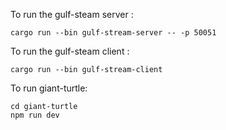 To run the gulf-steam server :

```shell
cargo run --bin gulf-stream-server -- -p 50051

```

To run the gulf-steam client :

```shell
cargo run --bin gulf-stream-client

```

To run giant-turtle:

```shell
cd giant-turtle
npm run dev
```
